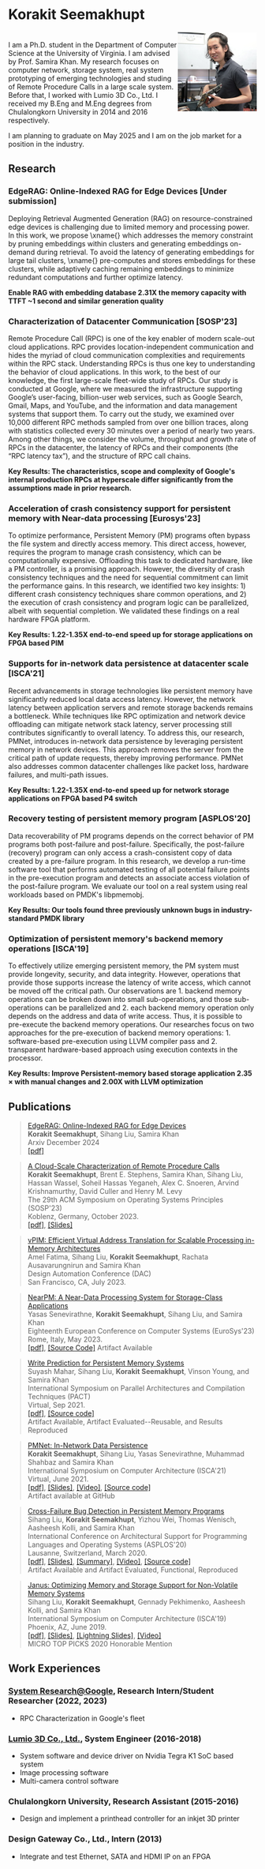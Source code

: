 # Korakit Seemakhupt
<img src="korakit_small.JPG"
     alt="Korakit's photo"
     align="right"/>      
I am a Ph.D. student in the Department of Computer Science at the University of Virginia. I am advised by Prof. Samira Khan. My research focuses on computer network, storage system, real system prototyping of emerging technologies and studing of Remote Procedure Calls in a large scale system. Before that, I worked with Lumio 3D Co., Ltd. I received my B.Eng and M.Eng degrees from Chulalongkorn University in 2014 and 2016 respectively.

I am planning to graduate on May 2025 and I am on the job market for a position in the industry.

## Research

### EdgeRAG: Online-Indexed RAG for Edge Devices [Under submission]
Deploying Retrieval Augmented Generation (RAG) on resource-constrained edge devices is challenging due to limited memory and processing power.
In this work, we propose \xname{} which addresses the memory constraint by pruning embeddings within clusters and generating embeddings on-demand during retrieval. To avoid the latency of generating embeddings for large tail clusters, \xname{} pre-computes and stores embeddings for these clusters, while adaptively caching remaining embeddings to minimize redundant computations and further optimize latency.

**Enable RAG with embedding database 2.31X the memory capacity with TTFT ~1 second and similar generation quality**

### Characterization of Datacenter Communication [SOSP'23]
Remote Procedure Call (RPC) is one of the key enabler of modern scale-out cloud applications. RPC provides location-independent communication and hides the myriad of cloud communication complexities and requirements within the RPC stack. Understanding RPCs is thus one key to understanding the behavior of cloud applications. In this work, to the best of our knowledge, the first large-scale fleet-wide study of RPCs. Our study is conducted at Google, where we measured the infrastructure supporting Google’s user-facing, billion-user web services, such as Google Search, Gmail, Maps, and YouTube, and the information and data management systems that support them. To carry out the study, we examined over 10,000 different RPC methods sampled from over one billion traces, along with statistics collected every 30 minutes over a period of nearly two years. Among other things, we consider the volume, throughput and growth rate of RPCs in the datacenter, the latency of RPCs and their components (the “RPC latency tax”), and the structure of RPC call chains.

**Key Results: The characteristics, scope and complexity of Google's internal production RPCs at hyperscale differ significantly from the assumptions made in prior research.**

### Acceleration of crash consistency support for persistent memory with Near-data processing [Eurosys'23]
To optimize performance, Persistent Memory (PM) programs often bypass the file system and directly access memory. This direct access, however, requires the program to manage crash consistency, which can be computationally expensive. Offloading this task to dedicated hardware, like a PM controller, is a promising approach. However, the diversity of crash consistency techniques and the need for sequential commitment can limit the performance gains.
In this research, we identified two key insights: 1) different crash consistency techniques share common operations, and 2) the execution of crash consistency and program logic can be parallelized, albeit with sequential completion. We validated these findings on a real hardware FPGA platform.

**Key Results: 1.22-1.35X end-to-end speed up for storage applications on FPGA based PIM**

### Supports for in-network data persistence at datacenter scale [ISCA'21]
Recent advancements in storage technologies like persistent memory have significantly reduced local data access latency. However, the network latency between application servers and remote storage backends remains a bottleneck. While techniques like RPC optimization and network device offloading can mitigate network stack latency, server processing still contributes significantly to overall latency.
To address this, our research, PMNet, introduces in-network data persistence by leveraging persistent memory in network devices. This approach removes the server from the critical path of update requests, thereby improving performance. PMNet also addresses common datacenter challenges like packet loss, hardware failures, and multi-path issues.

**Key Results: 1.22-1.35X end-to-end speed up for network storage applications on FPGA based P4 switch**

### Recovery testing of persistent memory program [ASPLOS'20]
Data recoverability of PM programs depends on the correct behavior of PM programs both post-failure and post-failure. Specifically, the post-failure (recovery) program can only access a crash-consistent copy of data created by a pre-failure program. In this research, we develop a run-time software tool that performs automated testing of all potential failure points in the pre-execution program and detects an associate access violation of the post-failure program. We evaluate our tool on a real system using real workloads based on PMDK's libpmemobj.

**Key Results: Our tools found three previously unknown bugs in industry-standard PMDK library**

### Optimization of persistent memory's backend memory operations [ISCA'19]
To effectively utilize emerging persistent memory, the PM system must provide longevity, security, and data integrity. However, operations that provide those supports increase the latency of write access, which cannot be moved off the critical path. Our observations are 1. backend memory operations can be broken down into small sub-operations, and those sub-operations can be parallelized and 2. each backend memory operation only depends on the address and data of write access. Thus, it is possible to pre-execute the backend memory operations. Our researches focus on two approaches for the pre-execution of backend memory operations: 1. software-based pre-execution using LLVM compiler pass and 2. transparent hardware-based approach using execution contexts in the processor.

**Key Results: Improve Persistent-memory based storage application 2.35 $\times$ with manual changes and 2.00X with LLVM optimization**

## Publications

> [EdgeRAG: Online-Indexed RAG for Edge Devices](https://arxiv.org/abs/2412.21023)                 
> **Korakit Seemakhupt**, Sihang Liu, Samira Khan      
> Arxiv
> December 2024          
> [[pdf]](https://arxiv.org/abs/2412.21023)

> [A Cloud-Scale Characterization of Remote Procedure Calls](https://dl.acm.org/doi/pdf/10.1145/3600006.3613156)                 
> **Korakit Seemakhupt**, Brent E. Stephens, Samira Khan, Sihang Liu, Hassan Wassel, Soheil Hassas Yeganeh, Alex C. Snoeren, Arvind Krishnamurthy, David Culler and Henry M. Levy      
> The 29th ACM Symposium on Operating Systems Principles (SOSP'23)          
> Koblenz, Germany, October 2023.        
> [[pdf]](https://dl.acm.org/doi/pdf/10.1145/3600006.3613156), [[Slides]](https://github.com/betaloha/betaloha/blob/main/Cloud_scale_RPC_characterization_SOSP23.pdf)

> [vPIM: Efficient Virtual Address Translation for Scalable Processing in-Memory Architectures](https://60dac.conference-program.com/presentation/?id=RESEARCH805&sess=sess158)       
> Amel Fatima, Sihang Liu, **Korakit Seemakhupt**, Rachata Ausavarungnirun and Samira Khan         
> Design Automation Conference (DAC)          
> San Francisco, CA, July 2023.        

> [NearPM: A Near-Data Processing System for Storage-Class Applications](https://dl.acm.org/doi/10.1145/3552326.3587456)       
> Yasas Senevirathne, **Korakit Seemakhupt**, Sihang Liu, and Samira Khan         
> Eighteenth European Conference on Computer Systems (EuroSys'23)          
> Rome, Italy, May 2023.        
> [[pdf]](https://dl.acm.org/doi/10.1145/3552326.3587456), [[Source Code]](https://github.com/Systems-ShiftLab/NearPMHW)
> Artifact Available

> [Write Prediction for Persistent Memory Systems](https://www.cs.virginia.edu/~smk9u/PMWeaver_pact21.pdf)       
> Suyash Mahar, Sihang Liu, **Korakit Seemakhupt**, Vinson Young, and Samira Khan         
> International Symposium on Parallel Architectures and Compilation Techniques (PACT)          
> Virtual, Sep 2021.        
> [[pdf]](https://github.com/betaloha/betaloha/blob/main/PMWeaver_pact21.pdf), [[Source code]](https://pmweaver.persistentmemory.org/)       
> Artifact Available, Artifact Evaluated--Reusable, and Results Reproduced

> [PMNet: In-Network Data Persistence](https://www.cs.virginia.edu/~smk9u/PMNet_ISCA2021.pdf)   
> **Korakit Seemakhupt**, Sihang Liu, Yasas Senevirathne, Muhammad Shahbaz and Samira Khan    
> International Symposium on Computer Architecture (ISCA'21)   
> Virtual, June 2021.       
> [[pdf]](https://github.com/betaloha/betaloha/blob/main/PMNet_paper.pdf), [[Slides]](https://github.com/betaloha/betaloha/blob/main/PMNet_ISCA21_Full.pdf), [[Video]](https://youtu.be/R72gRpDcNBw), [[Source code]](http://pmnet.persistentmemory.org/)       
> Artifact available at GitHub      

> [Cross-Failure Bug Detection in Persistent Memory Programs](https://www.cs.virginia.edu/~smk9u/liu_xfd_asplos2020.pdf)        
> Sihang Liu, **Korakit Seemakhupt**, Yizhou Wei, Thomas Wenisch, Aasheesh Kolli, and Samira Khan        
> International Conference on Architectural Support for Programming Languages and Operating Systems (ASPLOS'20)        
> Lausanne, Switzerland, March 2020.        
> [[pdf]](https://github.com/betaloha/betaloha/blob/main/xfPM.pdf), [[Slides]](https://www.cs.virginia.edu/~smk9u/Liu_XFD_ASPLOS20_slides.pptx), [[Summary]](https://www.cs.virginia.edu/~smk9u/Liu_XFD_summary.pdf), [[Video]](https://www.youtube.com/watch?v=SgUeTKfHJDk), [[Source code]](https://xfdetector.persistentmemory.org/)       
> Artifact Available and Artifact Evaluated, Functional, Reproduced     

> [Janus: Optimizing Memory and Storage Support for Non-Volatile Memory Systems](https://www.cs.virginia.edu/~smk9u/Liu_Janus_ISCA19.pdf)   
> Sihang Liu, **Korakit Seemakhupt**, Gennady Pekhimenko, Aasheesh Kolli, and Samira Khan    
> International Symposium on Computer Architecture (ISCA'19)   
> Phoenix, AZ, June 2019.    
> [[pdf]](https://github.com/betaloha/betaloha/blob/main/Janus_ISCA.pdf), [[Slides]](https://www.cs.virginia.edu/~smk9u/Liu_Janus_ISCA19_slides.pptx), [[Lightning Slides]](https://www.cs.virginia.edu/~smk9u/Liu_Janus_ISCA19_lightning_slides.pptx), [[Video]](https://www.youtube.com/watch?v=kJdgvhLur3M&t=)      
> MICRO TOP PICKS 2020 Honorable Mention        


## Work Experiences

### [System Research@Google](https://techsysinfra.google/research/), Research Intern/Student Researcher (2022, 2023)
- RPC Characterization in Google's fleet

### [Lumio 3D Co., Ltd.](https://lumio3d.com/en/), System Engineer (2016-2018)
- System software and device driver on Nvidia Tegra K1 SoC based system
- Image processing software
- Multi-camera control software

### Chulalongkorn University, Research Assistant (2015-2016)
- Design and implement a printhead controller for an inkjet 3D printer

### Design Gateway Co., Ltd., Intern (2013)
- Integrate and test Ethernet, SATA and HDMI IP on an FPGA
